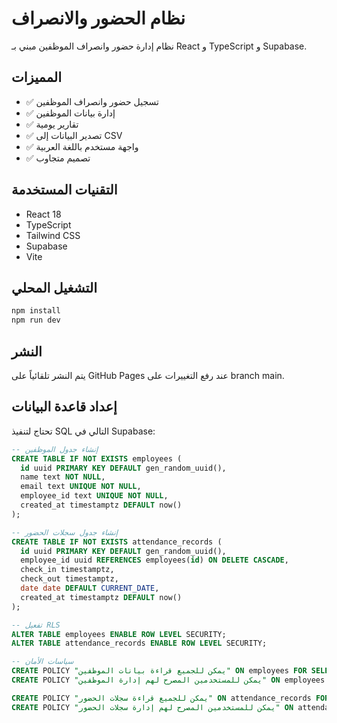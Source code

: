 # نظام الحضور والانصراف

نظام إدارة حضور وانصراف الموظفين مبني بـ React و TypeScript و Supabase.

## المميزات

- ✅ تسجيل حضور وانصراف الموظفين
- ✅ إدارة بيانات الموظفين
- ✅ تقارير يومية
- ✅ تصدير البيانات إلى CSV
- ✅ واجهة مستخدم باللغة العربية
- ✅ تصميم متجاوب

## التقنيات المستخدمة

- React 18
- TypeScript
- Tailwind CSS
- Supabase
- Vite

## التشغيل المحلي

```bash
npm install
npm run dev
```

## النشر

يتم النشر تلقائياً على GitHub Pages عند رفع التغييرات على branch main.

## إعداد قاعدة البيانات

تحتاج لتنفيذ SQL التالي في Supabase:

```sql
-- إنشاء جدول الموظفين
CREATE TABLE IF NOT EXISTS employees (
  id uuid PRIMARY KEY DEFAULT gen_random_uuid(),
  name text NOT NULL,
  email text UNIQUE NOT NULL,
  employee_id text UNIQUE NOT NULL,
  created_at timestamptz DEFAULT now()
);

-- إنشاء جدول سجلات الحضور
CREATE TABLE IF NOT EXISTS attendance_records (
  id uuid PRIMARY KEY DEFAULT gen_random_uuid(),
  employee_id uuid REFERENCES employees(id) ON DELETE CASCADE,
  check_in timestamptz,
  check_out timestamptz,
  date date DEFAULT CURRENT_DATE,
  created_at timestamptz DEFAULT now()
);

-- تفعيل RLS
ALTER TABLE employees ENABLE ROW LEVEL SECURITY;
ALTER TABLE attendance_records ENABLE ROW LEVEL SECURITY;

-- سياسات الأمان
CREATE POLICY "يمكن للجميع قراءة بيانات الموظفين" ON employees FOR SELECT TO public USING (true);
CREATE POLICY "يمكن للمستخدمين المصرح لهم إدارة الموظفين" ON employees FOR ALL TO authenticated USING (true);

CREATE POLICY "يمكن للجميع قراءة سجلات الحضور" ON attendance_records FOR SELECT TO public USING (true);
CREATE POLICY "يمكن للمستخدمين المصرح لهم إدارة سجلات الحضور" ON attendance_records FOR ALL TO authenticated USING (true);
```